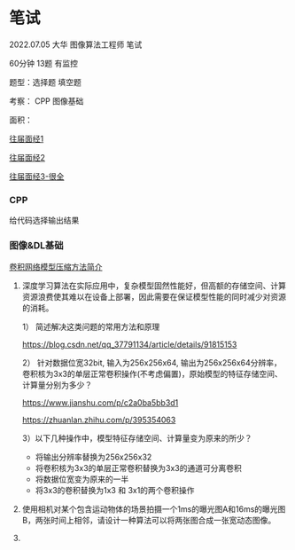# 笔试

2022.07.05 大华 图像算法工程师 笔试 

60分钟 13题 有监控

题型：选择题 填空题  

考察： CPP 图像基础

面积：

[往届面经1](https://codeantenna.com/a/0KGPHr3iab)

[往届面经2](https://blog.csdn.net/qq_30354455/article/details/108016813)

[往届面经3-很全](https://blog.csdn.net/taifyang/article/details/119185102)

### CPP

给代码选择输出结果

### 图像&DL基础

[卷积网络模型压缩方法简介](https://blog.csdn.net/LoseInVain/article/details/96651171)

1. 深度学习算法在实际应用中，复杂模型固然性能好，但高额的存储空间、计算资源浪费使其难以在设备上部署，因此需要在保证模型性能的同时减少对资源的消耗。

   1） 简述解决这类问题的常用方法和原理

   https://blog.csdn.net/qq_37791134/article/details/91815153

   2） 针对数据位宽32bit, 输入为256x256x64, 输出为256x256x64分辨率， 卷积核为3x3的单层正常卷积操作(不考虑偏置)，原始模型的特征存储空间、计算量分别为多少？

   https://www.jianshu.com/p/c2a0ba5bb3d1

   https://zhuanlan.zhihu.com/p/395354063

   3）以下几种操作中，模型特征存储空间、计算量变为原来的所少？

   - 将输出分辨率替换为256x256x32
   - 将卷积核为3x3的单层正常卷积替换为3x3的通道可分离卷积
   - 将数据位宽变为原来的一半
   - 将3x3的卷积替换为1x3 和 3x1的两个卷积操作

2. 使用相机对某个包含运动物体的场景拍摄一个1ms的曝光图A和16ms的曝光图B，两张时间上相邻，请设计一种算法可以将两张图合成一张宽动态图像。
3. 



### 



### 

